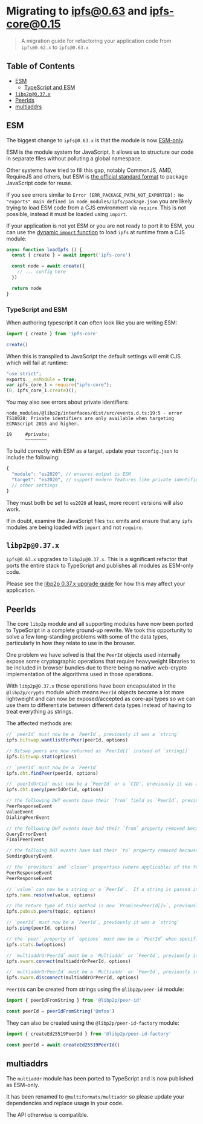 <!--Specify versions for migration below-->
# Migrating to ipfs@0.63 and ipfs-core@0.15 <!-- omit in toc -->

> A migration guide for refactoring your application code from `ipfs@0.62.x` to `ipfs@0.63.x`

## Table of Contents <!-- omit in toc -->

- [ESM](#esm)
  - [TypeScript and ESM](#typescript-and-esm)
- [`libp2p@0.37.x`](#libp2p037x)
- [PeerIds](#peerids)
- [multiaddrs](#multiaddrs)

## ESM

The biggest change to `ipfs@0.63.x` is that the module is now [ESM-only](https://gist.github.com/sindresorhus/a39789f98801d908bbc7ff3ecc99d99c).

ESM is the module system for JavaScript.  It allows us to structure our code in separate files without polluting a global namespace.

Other systems have tried to fill this gap, notably CommonJS, AMD, RequireJS and others, but ESM is [the official standard format](https://tc39.es/ecma262/#sec-modules) to package JavaScript code for reuse.

If you see errors similar to `Error [ERR_PACKAGE_PATH_NOT_EXPORTED]: No "exports" main defined in node_modules/ipfs/package.json` you are likely trying to load ESM code from a CJS environment via `require`. This is not possible, instead it must be loaded using `import`.

If your application is not yet ESM or you are not ready to port it to ESM, you can use the [dynamic `import` function](https://developer.mozilla.org/en-US/docs/Web/JavaScript/Reference/Statements/import) to load `ipfs` at runtime from a CJS module:

```js
async function loadIpfs () {
  const { create } = await import('ipfs-core')

  const node = await create({
    // ... config here
  })

  return node
}
```

### TypeScript and ESM

When authoring typescript it can often look like you are writing ESM:

```ts
import { create } from 'ipfs-core'

create()
```

When this is transpiled to JavaScript the default settings will emit CJS which will fail at runtime:

```js
"use strict";
exports.__esModule = true;
var ipfs_core_1 = require("ipfs-core");
(0, ipfs_core_1.create)();
```

You may also see errors about private identifiers:

```console
node_modules/@libp2p/interfaces/dist/src/events.d.ts:19:5 - error TS18028: Private identifiers are only available when targeting ECMAScript 2015 and higher.

19     #private;
       ~~~~~~~~
```

To build correctly with ESM as a target, update your `tsconfig.json` to include the following:

```js
{
  "module": "es2020", // ensures output is ESM
  "target": "es2020", // support modern features like private identifiers
  // other settings
}
```

They must both be set to `es2020` at least, more recent versions will also work.

If in doubt, examine the JavaScript files `tsc` emits and ensure that any `ipfs` modules are being loaded with `import` and not `require`.

## `libp2p@0.37.x`

`ipfs@0.63.x` upgrades to `libp2p@0.37.x`.  This is a significant refactor that ports the entire stack to TypeScript and publishes all modules as ESM-only code.

Please see the [libp2p 0.37.x upgrade guide](https://github.com/libp2p/js-libp2p/blob/master/doc/migrations/v0.36-v.037.md) for how this may affect your application.

## PeerIds

The core `libp2p` module and all supporting modules have now been ported to TypeScript in a complete ground-up rewrite. We took this opportunity to solve a few long-standing problems with some of the data types, particularly in how they relate to use in the browser.

One problem we have solved is that the `PeerId` objects used internally expose some cryptographic operations that require heavyweight libraries to be included in browser bundles due to there being no native web-crypto implementation of the algorithms used in those operations.

With `libp2p@0.37.x` those operations have been encapsulated in the `@libp2p/crypto` module which means `PeerId` objects become a lot more lightweight and can now be exposed/accepted as core-api types so we can use them to differentiate between different data types instead of having to treat everything as strings.

The affected methods are:

```js
// `peerId` must now be a `PeerId`, previously it was a `string`
ipfs.bitswap.wantlistForPeer(peerId, options)

// Bitswp peers are now returned as `PeerId[]` instead of `string[]`
ipfs.bitswap.stat(options)

// `peerId` must now be a `PeerId`
ipfs.dht.findPeer(peerId, options)

// `peerIdOrCid` must now be a `PeerId` or a `CID`, previously it was a `string` or a `CID`
ipfs.dht.query(peerIdOrCid, options)

// the following DHT events have their `from` field as `PeerId`, previously it was a `string`
PeerResponseEvent
ValueEvent
DialingPeerEvent

// the following DHT events have had their `from` property removed because it is not exposed by go-ipfs so causes incompatibilities
QueryErrorEvent
FinalPeerEvent

// the folloing DHT events have had their `to` property removed because it is not exposed by go-ipfs so causes incompatibilities
SendingQueryEvent

// the `providers` and `closer` properties (where applicable) of the following events have the `peerId` property specified as a `PeerId`, previously it was a `string`
PeerResponseEvent
PeerResponseEvent

// `value` can now be a string or a `PeerId`.  If a string is passed it will be interpreted as a DNS address.
ipfs.name.resolve(value, options)

// The return type of this method is now `Promise<PeerId[]>`, previously it was a `Promise<string[]>`
ipfs.pubsub.peers(topic, options)

// `peerId` must now be a `PeerId`, previously it was a `string`
ipfs.ping(peerId, options)

// the `peer` property of `options` must now be a `PeerId` when specified, previously it was a `string`
ipfs.stats.bw(options)

// `multiaddrOrPeerId` must be a `Multiaddr` or `PeerId`, previously it was a `Multiaddr` or `string`
ipfs.swarm.connect(multiaddrOrPeerId, options)

// `multiaddrOrPeerId` must be a `Multiaddr` or `PeerId`, previously it was a `Multiaddr` or `string`
ipfs.swarm.disconnect(multiaddrOrPeerId, options)
```

`PeerId`s can be created from strings using the `@libp2p/peer-id` module:

```js
import { peerIdFromString } from '@libp2p/peer-id'

const peerId = peerIdFromString('Qmfoo')
```

They can also be created using the `@libp2p/peer-id-factory` module:

```js
import { createEd25519PeerId } from '@libp2p/peer-id-factory'

const peerId = await createEd25519PeerId()
```

## multiaddrs

The `multiaddr` module has been ported to TypeScript and is now published as ESM-only.

It has been renamed to `@multiformats/multiaddr` so please update your dependencies and replace usage in your code.

The API otherwise is compatible.


